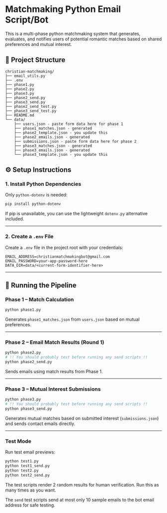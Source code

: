# Matchmaking Python Email Script/Bot

This is a multi-phase python matchmaking system that generates, evaluates, and notifies users of potential romantic matches based on shared preferences and mutual interest.

## 📁 Project Structure

```
christian-matchmaking/
├── email_utils.py
├── .env
├── phase1.py
├── phase2.py
├── phase3.py
├── phase2_send.py
├── phase3_send.py
├── phase2_send_test.py
├── phase3_send_test.py
├── README.md
└── data/
    ├── users.json - paste form data here for phase 1
    ├── phase1_matches.json - generated
    ├── phase2_template.json - you update this 
    ├── phase2_emails.json - generated
    ├── submissions.json - paste form data here for phase 2
    ├── phase3_matches.json - generated
    ├── phase3_emails.json - generated
    └── phase3_template.json - you update this 
```

## ⚙️ Setup Instructions

### 1. Install Python Dependencies

Only `python-dotenv` is needed:

```bash
pip install python-dotenv
```

If pip is unavailable, you can use the lightweight `dotenv.py` alternative included.

---

### 2. Create a `.env` File

Create a `.env` file in the project root with your credentials:

```
EMAIL_ADDRESS=christianmatchmakingbot@gmail.com
EMAIL_PASSWORD=your-app-password-here
DATA_DIR=data/<current-form-identifier-here>
```
---

## 🚀 Running the Pipeline

### Phase 1 – Match Calculation

```bash
python phase1.py
```

Generates `phase1_matches.json` from `users.json` based on mutual preferences.

---

### Phase 2 – Email Match Results (Round 1)

```bash
python phase2.py
# !! You should probably test before running any send scripts !!
python phase2_send.py
```

Sends emails using match results from Phase 1.

---

### Phase 3 – Mutual Interest Submissions

```bash
python phase3.py
# !! You should probably test before running any send scripts !!
python phase3_send.py
```

Generates mutual matches based on submitted interest (`submissions.json`) and sends contact emails directly.

---

### Test Mode

Run test email previews:

```bash
python test1.py
python test1_send.py
python test2.py
python test2_send.py
```

The test scripts render 2 random results for human verification. Run this as many times as you want. 

The `send` test scripts send at most only 10 sample emails to the bot email address for safe testing. 
